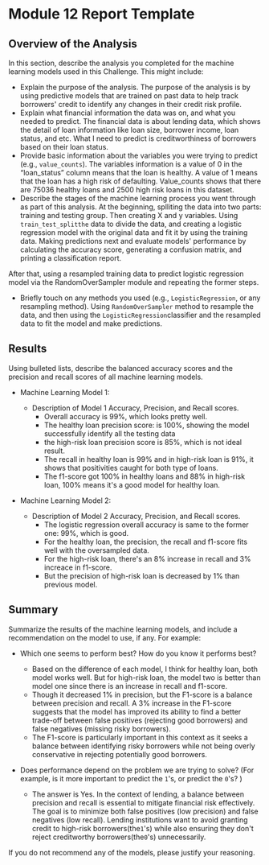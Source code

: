 # Module 12 Report Template

## Overview of the Analysis

In this section, describe the analysis you completed for the machine learning models used in this Challenge. This might include:

* Explain the purpose of the analysis.
The purpose of the analysis is by using predictive models that are trained on past data to help track borrowers' credit to identify any changes in their credit risk profile. 
* Explain what financial information the data was on, and what you needed to predict.
The financial data is about lending data, which shows the detail of loan information like loan size, borrower income, loan status, and etc. What I need to predict is creditworthiness of borrowers based on their loan status.
* Provide basic information about the variables you were trying to predict (e.g., `value_counts`).
The variables information is a value of 0 in the “loan_status” column means that the loan is healthy. A value of 1 means that the loan has a high risk of defaulting. Value_counts shows that there are 75036 healthy loans and 2500 high risk loans in this dataset.
* Describe the stages of the machine learning process you went through as part of this analysis.
At the beginning, splliting the data into two parts: training and testing group. Then creating X and y variables. Using `train_test_splitthe` data to divide the data, and creating a logistic regression model with the original data and fit it by using the training data. Making predictions next and evaluate models' performance by calculating the accuracy score, generating a confusion matrix, and printing a classification report. 

After that, using a resampled training data to predict logistic regression model via the RandomOverSampler module and repeating the former steps.

* Briefly touch on any methods you used (e.g., `LogisticRegression`, or any resampling method).
Using `RandomOverSampler` method to resample the data, and then using the `LogisticRegression`classifier and the resampled data to fit the model and make predictions.

## Results

Using bulleted lists, describe the balanced accuracy scores and the precision and recall scores of all machine learning models.

* Machine Learning Model 1:
  * Description of Model 1 Accuracy, Precision, and Recall scores.
      * Overall accuracy is 99%, which looks pretty well. 
      * The healthy loan precision score:  is 100%, showing the model successfully identify all the testing data
      * the high-risk loan precision score is 85%, which is not ideal result.
      * The recall in healthy loan is 99% and in high-risk loan is 91%, it shows that positivities caught for both type of loans. 
      * The f1-score got 100% in healthy loans and 88% in high-risk loan, 100% means it's a good model for healthy loan.

* Machine Learning Model 2:
  * Description of Model 2 Accuracy, Precision, and Recall scores.
      * The logistic regression overall accuracy is same to the former one: 99%, which is good. 
      * For the healthy loan, the precision, the recall and f1-score fits well with the oversampled data. 
      * For the high-risk loan, there's an 8% increase in recall and 3% increace in f1-score. 
      * But the precision of high-risk loan is decreased by 1% than previous model.

## Summary

Summarize the results of the machine learning models, and include a recommendation on the model to use, if any. For example:
* Which one seems to perform best? How do you know it performs best?
  * Based on the difference of each model, I think for healthy loan, both model works well. But for high-risk loan, the model two is better than model one since there is an increase in recall and f1-score. 
  * Though it decreased 1% in precision, but the F1-score is a balance between precision and recall. A 3% increase in the F1-score suggests that the model has improved its ability to find a better trade-off between false positives (rejecting good borrowers) and false negatives (missing risky borrowers). 
  * The F1-score is particularly important in this context as it seeks a balance between identifying risky borrowers while not being overly conservative in rejecting potentially good borrowers.

* Does performance depend on the problem we are trying to solve? (For example, is it more important to predict the `1`'s, or predict the `0`'s? )

    * The answer is Yes. In the context of lending, a balance between precision and recall is essential to mitigate financial risk effectively. The goal is to minimize both false positives (low precision) and false negatives (low recall). Lending institutions want to avoid granting credit to high-risk borrowers(the`1`'s) while also ensuring they don't reject creditworthy borrowers(the`0`'s) unnecessarily.

If you do not recommend any of the models, please justify your reasoning.
